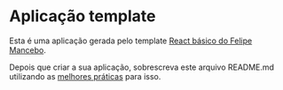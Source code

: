 # Aplicação template

Esta é uma aplicação gerada pelo template [React básico do Felipe Mancebo](https://github.com/fmancebo/cra-template-avanced-api.git).

Depois que criar a sua aplicação, sobrescreva este arquivo README.md utilizando as [melhores práticas](https://www.makeareadme.com/) para isso.
